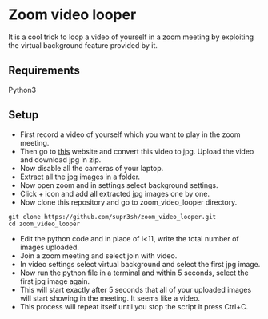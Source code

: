 # Zoom video looper

It is a cool trick to loop a video of yourself in a zoom meeting by exploiting the virtual background feature provided by it.

## Requirements
Python3

## Setup
* First record a video of yourself which you want to play in the zoom meeting.
* Then go to [this](https://ezgif.com/video-to-jpg) website and convert this video to jpg. Upload the video and download jpg in zip.
* Now disable all the cameras of your laptop.
* Extract all the jpg images in a folder.
* Now open zoom and in settings select background settings.
* Click + icon and add all extracted jpg images one by one.
* Now clone this repository and go to zoom_video_looper directory.
```
git clone https://github.com/supr3sh/zoom_video_looper.git
cd zoom_video_looper
```
* Edit the python code and in place of i<11, write the total number of images uploaded.
* Join a zoom meeting and select join with video.
* In video settings select virtual background and select the first jpg image.
* Now run the python file in a terminal and within 5 seconds, select the first jpg image again.
* This will start exactly after 5 seconds that all of your uploaded images will start showing in the meeting. It seems like a video.
* This process will repeat itself until you stop the script it press Ctrl+C.
